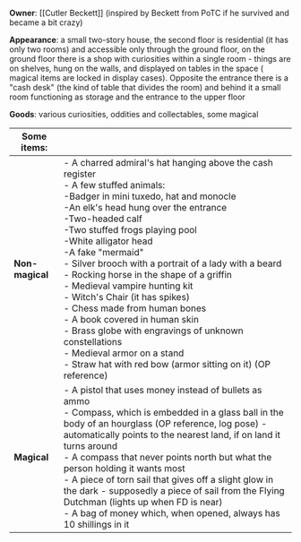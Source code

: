 **Owner**: [[Cutler Beckett]] (inspired by Beckett from PoTC if he survived and became a bit crazy)

**Appearance**: a small two-story house, the second floor is residential (it has only two rooms) and accessible only through the ground floor, on the ground floor there is a shop with curiosities within a single room - things are on shelves, hung on the walls, and displayed on tables in the space ( magical items are locked in display cases). Opposite the entrance there is a "cash desk" (the kind of table that divides the room) and behind it a small room functioning as storage and the entrance to the upper floor

**Goods**: various curiosities, oddities and collectables, some magical

| **Some items**: |                                                                                                                                                                                                                                                                                                                                                                                                                                                                                                                                                                                                                                                                                                                  |
| --------------- | ---------------------------------------------------------------------------------------------------------------------------------------------------------------------------------------------------------------------------------------------------------------------------------------------------------------------------------------------------------------------------------------------------------------------------------------------------------------------------------------------------------------------------------------------------------------------------------------------------------------------------------------------------------------------------------------------------------------- |
| **Non-magical** | - A charred admiral's hat hanging above the cash register<br>- A few stuffed animals:<br>    -Badger in mini tuxedo, hat and monocle<br>    -An elk's head hung over the entrance<br>    -Two-headed calf<br>    -Two stuffed frogs playing pool<br>    -White alligator head<br>    -A fake "mermaid"<br>- Silver brooch with a portrait of a lady with a beard<br>- Rocking horse in the shape of a griffin<br>- Medieval vampire hunting kit<br>- Witch's Chair (it has spikes)<br>- Chess made from human bones<br>- A book covered in human skin<br>- Brass globe with engravings of unknown constellations<br>- Medieval armor on a stand<br>- Straw hat with red bow (armor sitting on it) (OP reference) |
| **Magical**     | - A pistol that uses money instead of bullets as ammo<br>- Compass, which is embedded in a glass ball in the body of an hourglass (OP reference, log pose) - automatically points to the nearest land, if on land it turns around<br>- A compass that never points north but what the person holding it wants most<br>- A piece of torn sail that gives off a slight glow in the dark - supposedly a piece of sail from the Flying Dutchman (lights up when FD is near)<br>- A bag of money which, when opened, always has 10 shillings in it                                                                                                                                                                    |

